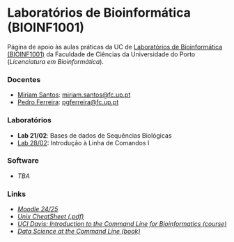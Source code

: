# Laboratórios de Bioinformática (**BIOINF1001**)

Página de apoio às aulas práticas da UC de [Laboratórios de Bioinformática (BIOINF1001)](https://sigarra.up.pt/fcup/pt/ucurr_geral.ficha_uc_view?pv_ocorrencia_id=549127) da Faculdade de Ciências da Universidade do Porto (*Licenciatura em Bioinformática*).


### **Docentes**
- [Miriam Santos](https://sigarra.up.pt/fcup/pt/func_geral.formview?p_codigo=669751): miriam.santos@fc.up.pt
- [Pedro Ferreira](https://sigarra.up.pt/fcup/pt/func_geral.formview?p_codigo=622794): pgferreira@fc.up.pt


### **Laboratórios**
- **Lab 21/02**: Bases de dados de Sequências Biológicas 
- [Lab 28/02](lab02/intro.md): Introdução à Linha de Comandos I

### **Software**
- *TBA*

### **Links**
- [*Moodle 24/25*](https://moodle2425.up.pt)
- [*Unix CheatSheet (.pdf)*](https://files.fosswire.com/2007/08/fwunixref.pdf)
- [*UCI Davis: Introduction to the Command Line for Bioinformatics (course)*](https://ucdavis-bioinformatics-training.github.io/2023-September-Introduction-to-the-Command-Line-for-Bioinformatics/)
- [*Data Science at the Command Line (book)*](https://jeroenjanssens.com/dsatcl/)
